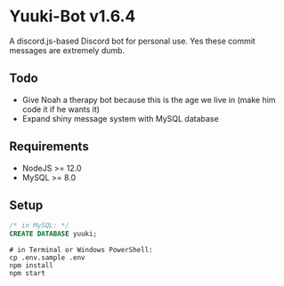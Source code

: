 # Yuuki-Bot v1.6.4
A discord.js-based Discord bot for personal use. Yes these commit messages are extremely dumb.

## Todo
- Give Noah a therapy bot because this is the age we live in (make him code it if he wants it)
- Expand shiny message system with MySQL database

## Requirements
- NodeJS >= 12.0
- MySQL >= 8.0

## Setup
```sql
/* in MySQL: */
CREATE DATABASE yuuki;
```
```pwsh
# in Terminal or Windows PowerShell:
cp .env.sample .env
npm install
npm start
```
